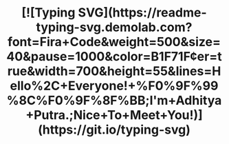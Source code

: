 <h1 align="center">
  [![Typing SVG](https://readme-typing-svg.demolab.com?font=Fira+Code&weight=500&size=40&pause=1000&color=B1F71F&center=true&width=700&height=55&lines=Hello%2C+Everyone!+%F0%9F%99%8C%F0%9F%8F%BB;I'm+Adhitya+Putra.;Nice+To+Meet+You!)](https://git.io/typing-svg)
</h1>

<!--
**crashyet/crashyet** is a ✨ _special_ ✨ repository because its `README.md` (this file) appears on your GitHub profile.

Here are some ideas to get you started:

- 🔭 I’m currently working on ...
- 🌱 I’m currently learning ...
- 👯 I’m looking to collaborate on ...
- 🤔 I’m looking for help with ...
- 💬 Ask me about ...
- 📫 How to reach me: ...
- 😄 Pronouns: ...
- ⚡ Fun fact: ...
-->
